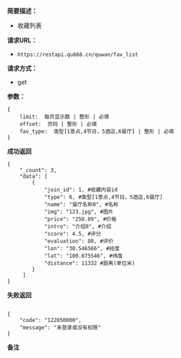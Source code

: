 
**简要描述：** 

- 收藏列表

**请求URL：** 
- ` https://restapi.qu666.cn/quwan/fav_list `
  
**请求方式：**
- get

**参数：** 
```
{
    limit:  每页显示数 | 整形 | 必填
    offset:  页码 | 整形 | 必填
    fav_type:  类型[1景点,4节日，5酒店,6餐厅] | 整形 | 必填
} 

```


 **成功返回**
```
{
    "_count": 3,
    "data": [
        {
            "join_id": 1, #收藏内容id
            "type": 6, #类型[1景点,4节日，5酒店,6餐厅]
            "name": "餐厅名称0", #名称
            "img": "123.jpg", #图片
            "price": "250.89", #价格
            "intro": "介绍0", #介绍
            "score": 4.5, #评分
            "evaluation": 80, #评价
            "lon": "30.546566", #经度
            "lat": "100.075546", #纬度
            "distance": 11332 #距离(单位米)
        }
     ]
}
```

 **失败返回** 

```

{
    "code": "122850000",
    "message": "未登录或没有权限"
}
```

 **备注** 

